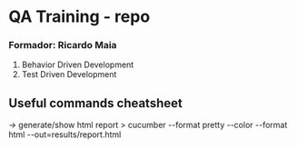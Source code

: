 # QA Training - repo

### Formador: Ricardo Maia

1. Behavior Driven Development
2. Test Driven Development

## Useful commands cheatsheet
-> generate/show html report > cucumber --format pretty --color --format html --out=results/report.html
